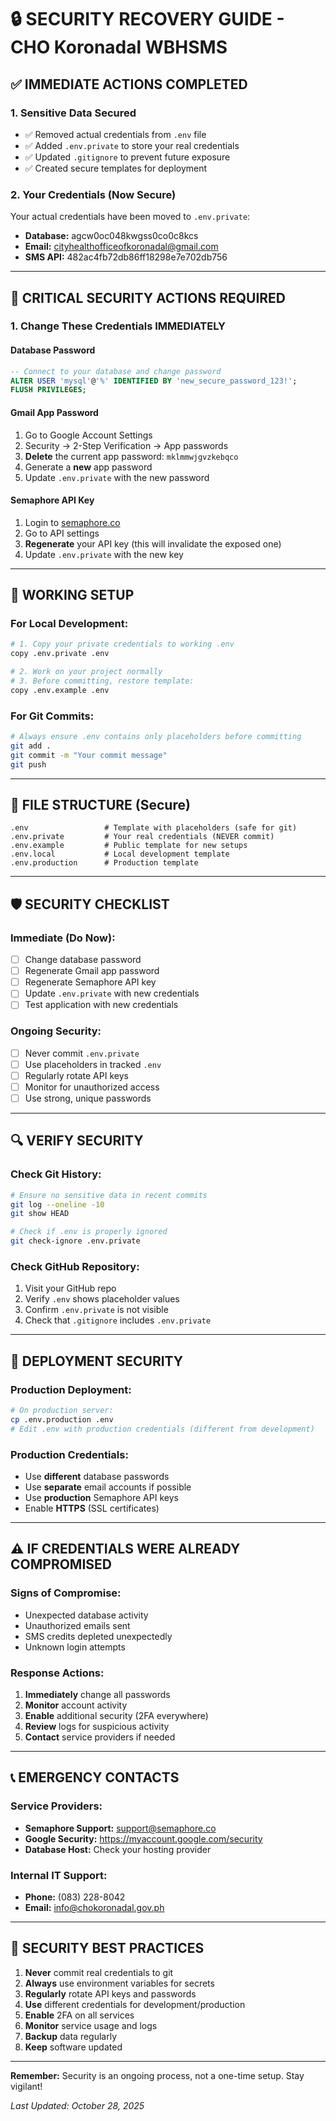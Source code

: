 # 🔒 SECURITY RECOVERY GUIDE - CHO Koronadal WBHSMS

## ✅ **IMMEDIATE ACTIONS COMPLETED**

### **1. Sensitive Data Secured**
- ✅ Removed actual credentials from `.env` file
- ✅ Added `.env.private` to store your real credentials
- ✅ Updated `.gitignore` to prevent future exposure
- ✅ Created secure templates for deployment

### **2. Your Credentials (Now Secure)**
Your actual credentials have been moved to `.env.private`:
- **Database:** agcw0oc048kwgss0co0c8kcs
- **Email:** cityhealthofficeofkoronadal@gmail.com  
- **SMS API:** 482ac4fb72db86ff18298e7e702db756

---

## 🚨 **CRITICAL SECURITY ACTIONS REQUIRED**

### **1. Change These Credentials IMMEDIATELY**

#### **Database Password**
```sql
-- Connect to your database and change password
ALTER USER 'mysql'@'%' IDENTIFIED BY 'new_secure_password_123!';
FLUSH PRIVILEGES;
```

#### **Gmail App Password**
1. Go to Google Account Settings
2. Security → 2-Step Verification → App passwords
3. **Delete** the current app password: `mklmmwjgvzkebqco`
4. Generate a **new** app password
5. Update `.env.private` with the new password

#### **Semaphore API Key**
1. Login to [semaphore.co](https://semaphore.co)
2. Go to API settings
3. **Regenerate** your API key (this will invalidate the exposed one)
4. Update `.env.private` with the new key

---

## 🔧 **WORKING SETUP**

### **For Local Development:**
```bash
# 1. Copy your private credentials to working .env
copy .env.private .env

# 2. Work on your project normally
# 3. Before committing, restore template:
copy .env.example .env
```

### **For Git Commits:**
```bash
# Always ensure .env contains only placeholders before committing
git add .
git commit -m "Your commit message"
git push
```

---

## 📁 **FILE STRUCTURE (Secure)**

```
.env                 # Template with placeholders (safe for git)
.env.private         # Your real credentials (NEVER commit)
.env.example         # Public template for new setups
.env.local           # Local development template  
.env.production      # Production template
```

---

## 🛡️ **SECURITY CHECKLIST**

### **Immediate (Do Now):**
- [ ] Change database password
- [ ] Regenerate Gmail app password
- [ ] Regenerate Semaphore API key
- [ ] Update `.env.private` with new credentials
- [ ] Test application with new credentials

### **Ongoing Security:**
- [ ] Never commit `.env.private`
- [ ] Use placeholders in tracked `.env`
- [ ] Regularly rotate API keys
- [ ] Monitor for unauthorized access
- [ ] Use strong, unique passwords

---

## 🔍 **VERIFY SECURITY**

### **Check Git History:**
```bash
# Ensure no sensitive data in recent commits
git log --oneline -10
git show HEAD

# Check if .env is properly ignored
git check-ignore .env.private
```

### **Check GitHub Repository:**
1. Visit your GitHub repo
2. Verify `.env` shows placeholder values
3. Confirm `.env.private` is not visible
4. Check that `.gitignore` includes `.env.private`

---

## 🚀 **DEPLOYMENT SECURITY**

### **Production Deployment:**
```bash
# On production server:
cp .env.production .env
# Edit .env with production credentials (different from development)
```

### **Production Credentials:**
- Use **different** database passwords
- Use **separate** email accounts if possible  
- Use **production** Semaphore API keys
- Enable **HTTPS** (SSL certificates)

---

## ⚠️ **IF CREDENTIALS WERE ALREADY COMPROMISED**

### **Signs of Compromise:**
- Unexpected database activity
- Unauthorized emails sent
- SMS credits depleted unexpectedly
- Unknown login attempts

### **Response Actions:**
1. **Immediately** change all passwords
2. **Monitor** account activity
3. **Enable** additional security (2FA everywhere)
4. **Review** logs for suspicious activity
5. **Contact** service providers if needed

---

## 📞 **EMERGENCY CONTACTS**

### **Service Providers:**
- **Semaphore Support:** support@semaphore.co
- **Google Security:** https://myaccount.google.com/security
- **Database Host:** Check your hosting provider

### **Internal IT Support:**
- **Phone:** (083) 228-8042
- **Email:** info@chokoronadal.gov.ph

---

## 📝 **SECURITY BEST PRACTICES**

1. **Never** commit real credentials to git
2. **Always** use environment variables for secrets
3. **Regularly** rotate API keys and passwords
4. **Use** different credentials for development/production
5. **Enable** 2FA on all services
6. **Monitor** service usage and logs
7. **Backup** data regularly
8. **Keep** software updated

---

**Remember:** Security is an ongoing process, not a one-time setup. Stay vigilant!

*Last Updated: October 28, 2025*